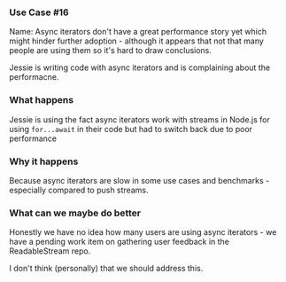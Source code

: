 ### Use Case #16

Name: Async iterators don't have a great performance story yet which might hinder further adoption - although it appears that not that many people are using them so it's hard to draw conclusions.

Jessie is writing code with async iterators and is complaining about the performacne.

### What happens

Jessie is using the fact async iterators work with streams in Node.js for using `for...await` in their code but had to switch back due to poor performance

### Why it happens

Because async iterators are slow in some use cases and benchmarks - especially compared to push streams.

### What can we maybe do better

Honestly we have no idea how many users are using async iterators - we have a pending work item on gathering user feedback in the ReadableStream repo.

I don't think (personally) that we should address this.